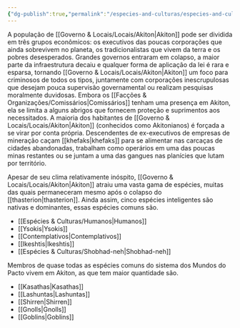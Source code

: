 ```yaml
---
{"dg-publish":true,"permalink":"/especies-and-culturas/especies-and-culturas/"}
---
```


A população de [[Governo & Locais/Locais/Akiton\|Akiton]] pode ser dividida em três grupos econômicos: os executivos das poucas corporações que ainda sobrevivem no planeta, os tradicionalistas que vivem da terra e os pobres desesperados. Grandes governos entraram em colapso, a maior parte da infraestrutura decaiu e qualquer forma de aplicação da lei é rara e esparsa, tornando [[Governo & Locais/Locais/Akiton\|Akiton]] um foco para criminosos de todos os tipos, juntamente com corporações inescrupulosas que desejam pouca supervisão governamental ou realizam pesquisas moralmente duvidosas. Embora os [[Facções & Organizações/Comissários\|Comissários]] tenham uma presença em Akiton, ela se limita a alguns abrigos que fornecem proteção e suprimentos aos necessitados. A maioria dos habitantes de [[Governo & Locais/Locais/Akiton\|Akiton]] (conhecidos como Akitonianos) é forçada a se virar por conta própria. Descendentes de ex-executivos de empresas de mineração caçam [[khefaks\|khefaks]] para se alimentar nas carcaças de cidades abandonadas, trabalham como operários em uma das poucas minas restantes ou se juntam a uma das gangues nas planícies que lutam por território.

Apesar de seu clima relativamente inóspito, [[Governo & Locais/Locais/Akiton\|Akiton]] atraiu uma vasta gama de espécies, muitas das quais permaneceram mesmo após o colapso do [[thasterion\|thasterion]]. Ainda assim, cinco espécies inteligentes são nativas e dominantes, essas espécies comuns são.

- [[Espécies & Culturas/Humanos\|Humanos]]
- [[Ysokis\|Ysokis]]
- [[Contemplativos\|Contemplativos]]
- [[Ikeshtis\|Ikeshtis]] 
- [[Espécies & Culturas/Shobhad-neh\|Shobhad-neh]]

Membros de quase todas as espécies comuns do sistema dos Mundos do Pacto vivem em Akiton, as que tem maior quantidade são. 

- [[Kasathas\|Kasathas]]
- [[Lashuntas\|Lashuntas]]
- [[Shirren\|Shirren]]
- [[Gnolls\|Gnolls]]
- [[Goblins\|Goblins]]